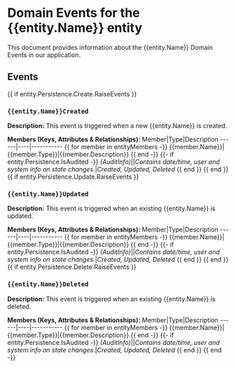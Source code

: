 ﻿# Domain Events for the {{entity.Name}} entity

This document provides information about the {{entity.Name}} Domain Events in our application.

## Events
{{ if entity.Persistence.Create.RaiseEvents }}
### `{{entity.Name}}Created`

**Description:**
This event is triggered when a new {{entity.Name}} is created.

**Members (Keys, Attributes & Relationships):**
Member|Type|Description
------|----|-----------
{{ for member in entityMembers -}}
{{member.Name}}|{{member.Type}}|{{member.Description}}
{{ end -}}
{{- if entity.Persistence.IsAudited -}}
*(AuditInfo)*||*Contains date/time, user and system info on state changes.*|*Created, Updated, Deleted*
{{ end }}
{{ end }}{{ if entity.Persistence.Update.RaiseEvents }}
### `{{entity.Name}}Updated`

**Description:** 
This event is triggered when an existing {{entity.Name}} is updated.

**Members (Keys, Attributes & Relationships):**
Member|Type|Description
------|----|-----------
{{ for member in entityMembers -}}
{{member.Name}}|{{member.Type}}|{{member.Description}}
{{ end -}}
{{- if entity.Persistence.IsAudited -}}
*(AuditInfo)*||*Contains date/time, user and system info on state changes.*|*Created, Updated, Deleted*
{{ end }}
{{ end }}{{ if entity.Persistence.Delete.RaiseEvents }}
### `{{entity.Name}}Deleted`

**Description:**
This event is triggered when an existing {{entity.Name}} is deleted.

**Members (Keys, Attributes & Relationships):**
Member|Type|Description
------|----|-----------
{{ for member in entityMembers -}}
{{member.Name}}|{{member.Type}}|{{member.Description}}
{{ end -}}
{{- if entity.Persistence.IsAudited -}}
*(AuditInfo)*||*Contains date/time, user and system info on state changes.*|*Created, Updated, Deleted*
{{ end }}
{{ end -}}
